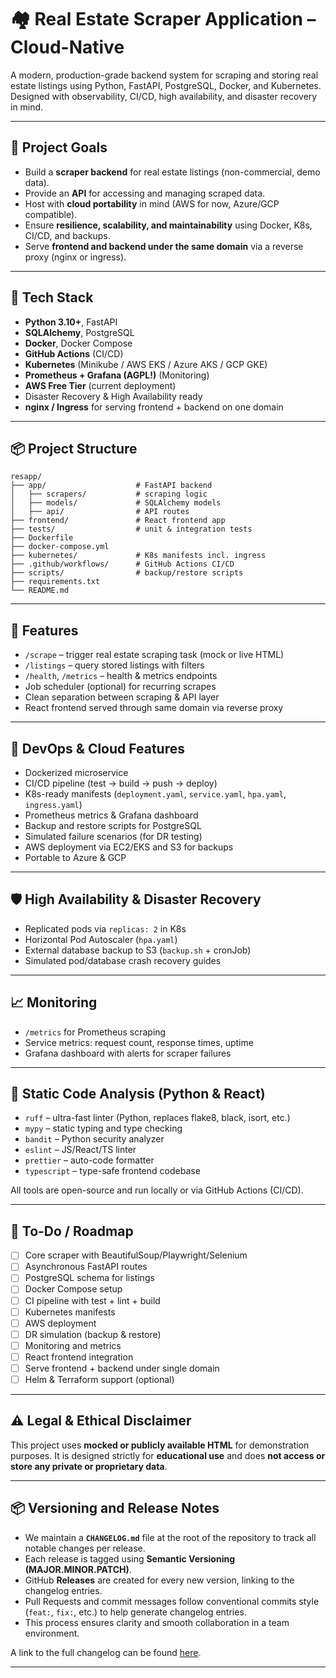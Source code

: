 # 🏘️ Real Estate Scraper Application – Cloud-Native

A modern, production-grade backend system for scraping and storing real estate listings using Python, FastAPI, PostgreSQL, Docker, and Kubernetes. Designed with observability, CI/CD, high availability, and disaster recovery in mind.

---

## 🎯 Project Goals

- Build a **scraper backend** for real estate listings (non-commercial, demo data).
- Provide an **API** for accessing and managing scraped data.
- Host with **cloud portability** in mind (AWS for now, Azure/GCP compatible).
- Ensure **resilience, scalability, and maintainability** using Docker, K8s, CI/CD, and backups.
- Serve **frontend and backend under the same domain** via a reverse proxy (nginx or ingress).

---

## 🔧 Tech Stack

- **Python 3.10+**, FastAPI
- **SQLAlchemy**, PostgreSQL
- **Docker**, Docker Compose
- **GitHub Actions** (CI/CD)
- **Kubernetes** (Minikube / AWS EKS / Azure AKS / GCP GKE)
- **Prometheus + Grafana (AGPL!)** (Monitoring)
- **AWS Free Tier** (current deployment)
- Disaster Recovery & High Availability ready
- **nginx / Ingress** for serving frontend + backend on one domain

---

## 📦 Project Structure

```
resapp/
├── app/                    # FastAPI backend
│   ├── scrapers/           # scraping logic
│   ├── models/             # SQLAlchemy models
│   ├── api/                # API routes
├── frontend/               # React frontend app
├── tests/                  # unit & integration tests
├── Dockerfile
├── docker-compose.yml
├── kubernetes/             # K8s manifests incl. ingress
├── .github/workflows/      # GitHub Actions CI/CD
├── scripts/                # backup/restore scripts
├── requirements.txt
└── README.md
```

---

## 🚀 Features

- `/scrape` – trigger real estate scraping task (mock or live HTML)
- `/listings` – query stored listings with filters
- `/health`, `/metrics` – health & metrics endpoints
- Job scheduler (optional) for recurring scrapes
- Clean separation between scraping & API layer
- React frontend served through same domain via reverse proxy

---

## 🧪 DevOps & Cloud Features

- Dockerized microservice
- CI/CD pipeline (test → build → push → deploy)
- K8s-ready manifests (`deployment.yaml`, `service.yaml`, `hpa.yaml`, `ingress.yaml`)
- Prometheus metrics & Grafana dashboard
- Backup and restore scripts for PostgreSQL
- Simulated failure scenarios (for DR testing)
- AWS deployment via EC2/EKS and S3 for backups
- Portable to Azure & GCP

---

## 🛡️ High Availability & Disaster Recovery

- Replicated pods via `replicas: 2` in K8s
- Horizontal Pod Autoscaler (`hpa.yaml`)
- External database backup to S3 (`backup.sh` + cronJob)
- Simulated pod/database crash recovery guides

---

## 📈 Monitoring

- `/metrics` for Prometheus scraping
- Service metrics: request count, response times, uptime
- Grafana dashboard with alerts for scraper failures

---

## 🧹 Static Code Analysis (Python & React)

- `ruff` – ultra-fast linter (Python, replaces flake8, black, isort, etc.)
- `mypy` – static typing and type checking
- `bandit` – Python security analyzer
- `eslint` – JS/React/TS linter
- `prettier` – auto-code formatter
- `typescript` – type-safe frontend codebase

All tools are open-source and run locally or via GitHub Actions (CI/CD).

---

## 📑 To-Do / Roadmap

- [ ] Core scraper with BeautifulSoup/Playwright/Selenium
- [ ] Asynchronous FastAPI routes
- [ ] PostgreSQL schema for listings
- [ ] Docker Compose setup
- [ ] CI pipeline with test + lint + build
- [ ] Kubernetes manifests
- [ ] AWS deployment
- [ ] DR simulation (backup & restore)
- [ ] Monitoring and metrics
- [ ] React frontend integration
- [ ] Serve frontend + backend under single domain
- [ ] Helm & Terraform support (optional)

---

## ⚠️ Legal & Ethical Disclaimer

This project uses **mocked or publicly available HTML** for demonstration purposes. It is designed strictly for **educational use** and does **not access or store any private or proprietary data**.

---

## 📦 Versioning and Release Notes

- We maintain a **`CHANGELOG.md`** file at the root of the repository to track all notable changes per release.
- Each release is tagged using **Semantic Versioning (MAJOR.MINOR.PATCH)**.
- GitHub **Releases** are created for every new version, linking to the changelog entries.
- Pull Requests and commit messages follow conventional commits style (`feat:`, `fix:`, etc.) to help generate changelog entries.
- This process ensures clarity and smooth collaboration in a team environment.

A link to the full changelog can be found [here](./CHANGELOG.md).

---
